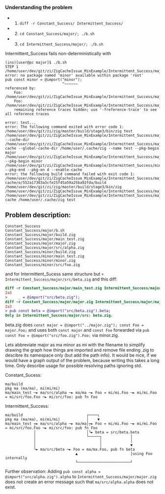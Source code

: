 ### Understanding the problem

- 1. `diff -r Constant_Success/ Intermittent_Success/`
- 2. `cd Constant_Success/major/; ./b.sh`
- 3. `cd Intermittent_Success/major/; ./b.sh`

Intermittent_Success fails non-deterministically with
```
(ins)[user@pc major]$ ./b.sh 
STEP 1
/home/user/dev/git/zi/ZigCacheIssue_MinExample/Intermittent_Success/major/major.zig:1:27: error: no package named 'minor' available within package 'root'
pub const minor = @import("minor");
                          ^~~~~~~
referenced by:
    Foo: /home/user/dev/git/zi/ZigCacheIssue_MinExample/Intermittent_Success/major/major.zig:2:17
    Foo: /home/user/dev/git/zi/ZigCacheIssue_MinExample/Intermittent_Success/major/src/alpha.zig:7:18
    remaining reference traces hidden; use '-freference-trace' to see all reference traces

error: test...
error: The following command exited with error code 1:
/home/user/dev/git/zi/zig/master/build/stage3/bin/zig test /home/user/dev/git/zi/ZigCacheIssue_MinExample/Intermittent_Success/major/main_test.zig --cache-dir /home/user/dev/git/zi/ZigCacheIssue_MinExample/Intermittent_Success/major/zig-cache --global-cache-dir /home/user/.cache/zig --name test --pkg-begin major /home/user/dev/git/zi/ZigCacheIssue_MinExample/Intermittent_Success/major/major.zig --pkg-begin minor /home/user/dev/git/zi/ZigCacheIssue_MinExample/Intermittent_Success/minor/minor.zig --pkg-end --pkg-en d --enable-cache 
error: the following build command failed with exit code 1:
/home/user/dev/git/zi/ZigCacheIssue_MinExample/Intermittent_Success/major/zig-cache/o/552a17303a3cfe25f45a59a25ba92fda/build /home/user/dev/git/zi/zig/master/build/stage3/bin/zig /home/user/dev/git/zi/ZigCacheIssue_MinExample/Intermittent_Success/major /home/user/dev/git/zi/ZigCacheIssue_MinExample/Intermittent_Success/major/zig-cache /home/user/.cache/zig test
```

## Problem description:
```
Constant_Success
Constant_Success/major/b.sh
Constant_Success/major/build.zig
Constant_Success/major/main_test.zig
Constant_Success/major/major.zig
Constant_Success/major/src/alpha.zig
Constant_Success/minor/build.zig
Constant_Success/minor/main_test.zig
Constant_Success/minor/minor.zig
Constant_Success/minor/src/foo.zig
```
and for Intermittent_Sucess same structure but `+ Intermittent_Success/major/src/beta.zig`
and this diff:
```diff
diff -r Constant_Success/major/main_test.zig Intermittent_Success/major/main_test.zig
2a3
>     _ = @import("src/beta.zig");
diff -r Constant_Success/major/major.zig Intermittent_Success/major/major.zig
2a3
> pub const beta = @import("src/beta.zig").beta;
Only in Intermittent_Success/major/src: beta.zig.
```
beta.zig does `const major = @import("../major.zig"); const Foo = major.Foo;`
and uses both `const major` and `const Foo` forwarded via
`pub const Foo = @import("src/foo.zig").Foo;` via minor.zig.

Lets abbreviate major as ma minor as mi with the filename to simplify drawing the graph
how things are imported and remove file ending .zig to descibre its namespace only
(but add the path info).
It would be nice, if we would have a graph output of the problem, because writing this
takes a long time.
Only describe usage for possible resolving paths ignoring std.

Constant_Sucess:
```
ma/build
pkg ma (ma/ma), mi(mi/mi)
ma/main_test ─► ma/src/alpha ─► ma/ma ─► Foo = mi/mi.Foo ─► mi/mi.Foo = mi/src/foo.Foo ─► mi/src/foo: pub fn Foo
```

Intermittent_Success:
```
ma/build                             ┌────┐
pkg ma (ma/ma), mi(mi/mi)            │    ▼
ma/main_test ┬► ma/src/alpha ─► ma/ma│┬► Foo = mi/mi.Foo ─► mi/mi.Foo = mi/src/foo.Foo ─► mi/src/foo: pub fn Foo
             │                       │└► beta = src/beta.beta
             │                       └─────┐             │
             │                             │             │
             │                             │             ▼
             └► ma/src/beta ─► Foo = ma/ma.Foo, pub fn beta
                                ▲                        │using Foo internally
                                └────────────────────────┘
```

Further observation:
Adding `pub const alpha = @import("src/alpha.zig").alpha` to
`Intermittent_Success/major/major.zig` does not create an error message such that
`ma/src/alpha.alpha` does not exist.
